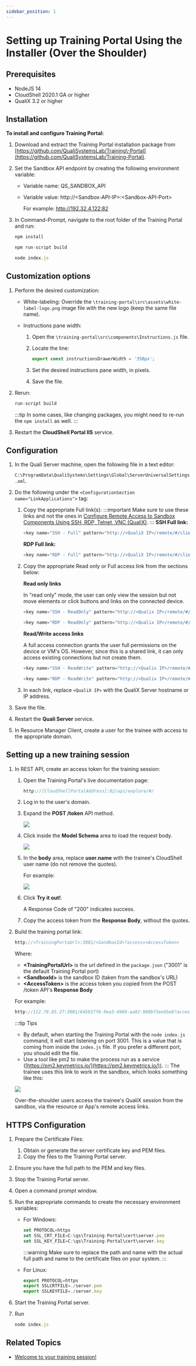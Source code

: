 ```yaml
---
sidebar_position: 1
---
```


# Setting up Training Portal Using the Installer (Over the Shoulder)

## Prerequisites

- NodeJS 14
- CloudShell 2020.1 GA or higher
- QualiX 3.2 or higher

## Installation

**To install and configure Training Portal:**

1. Download and extract the Training Portal installation package from [https://github.com/QualiSystemsLab/Training\-Portal](https://github.com/QualiSystemsLab/Training-Portal).
    
2. Set the Sandbox API endpoint by creating the following environment variable:
    - Variable name: QS\_SANDBOX\_API
    - Variable value: http://\<Sandbox-API-IP\>:\<Sandbox-API-Port\>
        
        For example: http://192.32.4.122:82
        
3. In Command-Prompt, navigate to the root folder of the Training Portal and run:
    
    ```javascript
    npm install
    ```
    
    ```javascript
    npm run-script build
    ```
    
    ```javascript
    node index.js
    ```
    

## Customization options

1. Perform the desired customization:
    - White-labeling: Override the `\training-portal\src\assets\white-label-logo.png` image file with the new logo (keep the same file name).
    - Instructions pane width:
        
        1. Open the `\training-portal\src\components\Instructions.js` file.
        2. Locate the line:
            
            ```javascript
            export const instructionsDrawerWidth = '350px';
            ```
            
        3. Set the desired instructions pane width, in pixels.
        4. Save the file.
2. Rerun:
    
    ```javascript
    run-script build
    ```
    :::tip
    In some cases, like changing packages, you might need to re-run the `npm install` as well.
    :::
3. Restart the **CloudShell Portal IIS** service.

## Configuration

1. In the Quali Server machine, open the following file in a text editor:
    
    `C:\ProgramData\QualiSystems\Settings\Global\ServerUniversalSettings.xml`.
    
2. Do the following under the `<ConfigurationSection name="LinkApplications">` tag:
    
    1. Copy the appropriate Full link(s):
        :::important
        Make sure to use these links and not the ones in [Configure Remote Access to Sandbox Components Using SSH, RDP, Telnet, VNC (QualiX)](../post-installation-config/configure-remote-access.md).
        :::
        **SSH Full link:**
        
        ```javascript
        <key name="SSH - Full" pattern="http://<QualiX IP>/remote/#/client/c/ssh{qid}?qtoken={qtoken}&amp;hostname={Address}&amp;protocol=ssh&amp;port=22&amp;username={User}&amp;password={Password}" icon-key="SSH" />
        ```
        
        **RDP Full link:**
        
        ```javascript
        <key name="RDP - Full" pattern="http://<QualiX IP>/remote/#/client/c/rdp{qid}?qtoken={qtoken}&amp;hostname={Address}&amp;protocol=rdp&amp;port=3389&amp;username={User}&amp;password={Password}&amp;security=any&amp;ignore-cert=true" icon-key="RDP" />
        ```
        
    2. Copy the appropriate Read only or Full access link from the sections below:
        
        **Read only links**
        
        In "read only" mode, the user can only view the session but not move elements or click buttons and links on the connected device.
        
        ```javascript
        <key name="SSH - ReadOnly" pattern="http://<Qualix IP>/remote/#/client/c/ssh{qid}sharedr?qtoken={qtoken}&amp;hostname={Address}&amp;protocol=ssh&amp;port=22&amp;username={User}&amp;password={Password}&amp;shared=true&amp;readonly=true" icon-key="SSH" />
        ```
        
        ```javascript
        <key name="RDP - ReadOnly" pattern="http://<Qualix IP>/remote/#/client/c/rdp{qid}sharedr?qtoken={qtoken}&amp;hostname={Address}&amp;protocol=rdp&amp;port=3389&amp;username={User}&amp;password={Password}&amp;security=any&amp;ignore-cert=true&amp;shared=true&amp;readonly=true" icon-key="RDP" />
        ```
        
        **Read/Write access links**
        
        A full access connection grants the user full permissions on the device or VM's OS. However, since this is a shared link, it can only access existing connections but not create them.
        
        ```javascript
        <key name="SSH - ReadWrite" pattern="http://<Qualix IP>/remote/#/client/c/ssh{qid}shared?qtoken={qtoken}&amp;hostname={Address}&amp;protocol=ssh&amp;port=22&amp;username={User}&amp;password={Password}&amp;shared=true&amp;readonly=false" icon-key="SSH" />
        ```
        
        ```javascript
        <key name="RDP - ReadWrite" pattern="http://<Qualix IP>/remote/#/client/c/rdp{qid}shared?qtoken={qtoken}&amp;hostname={Address}&amp;protocol=rdp&amp;port=3389&amp;username={User}&amp;password={Password}&amp;security=any&amp;ignore-cert=true&amp;shared=true&amp;readonly=false" icon-key="RDP"/>
        ```
        
    3. In each link, replace `<QualiX IP>` with the QualiX Server hostname or IP address.
3. Save the file.
4. Restart the **Quali Server** service.
5. In Resource Manager Client, create a user for the trainee with access to the appropriate domain.

## Setting up a new training session

1. In REST API, create an access token for the training session:
    
    1. Open the Training Portal's live documentation page:
        
        ```javascript
        http://[CloudShellPortalAddress]:82/api/explore/#/
        ```
        
    2. Log in to the user's domain.
    3. Expand the **POST /token** API method.
        
        ![](/Images/QualiX/TrainingPortalRestApi_499x248.png)
        
    4. Click inside the **Model Schema** area to load the request body.
        
        ![](/Images/QualiX/TrainingPortalModelSchema.png)
        
    5. In the **body** area, replace **user.name** with the trainee's CloudShell user name (do not remove the quotes).
        
        For example:
        
        ![](/Images/QualiX/TrainingPortalRequestBody.png)
        
    6. Click **Try it out!**.
        
        A Response Code of "200" indicates success.
        
    7. Copy the access token from the **Response Body**, without the quotes.
2. Build the training portal link:
    
    ```javascript
    http://<TrainingPortaUrl>:3001/<SandboxId>?access=<AccessToken>
    ```
    
    Where:
    
    - **\<TrainingPortalUrl\>** is the url defined in the `package.json` ("3001" is the default Training Portal port)
    - **\<SandboxId\>** is the sandbox ID (taken from the sandbox's URL)
    - **\<AccessToken\>** is the access token you copied from the POST /token API's **Response Body**
    
    For example:
    
    ```javascript
    http://112.78.85.27:3001/645b57f6-9ea3-4968-aa92-900bf3ee5be8?access=NEapY8Cnqk6JYPNAt7il5w2
    ```
    :::tip Tips
    - By default, when starting the Training Portal with the `node index.js` command, it will start listening on port 3001. This is a value that is coming from inside the `index.js` file. If you prefer a different port, you should edit the file.
    - Use a tool like pm2 to make the process run as a service ([https://pm2.keymetrics.io/](https://pm2.keymetrics.io/)).
    :::
    The trainee uses this link to work in the sandbox, which looks something like this:
    
    ![](/Images/CloudShell-Portal/Lab-Management/Reservations/TrainingSandbox.png)
    
    Over-the-shoulder users access the trainee's QualiX session from the sandbox, via the resource or App's remote access links.
    

## HTTPS Configuration

1. Prepare the Certificate Files:
    1. Obtain or generate the server certificate key and PEM files.
    2. Copy the files to the Training Portal server.
2. Ensure you have the full path to the PEM and key files.
3. Stop the Training Portal server.
4. Open a command prompt window.
5. Run the appropriate commands to create the necessary environment variables:
    
    - For Windows:
        
        ```javascript
        set PROTOCOL=https
        set SSL_CRT_FILE=C:\qs\Training-Portal\cert\server.pem
        set SSL_KEY_FILE=C:\qs\Training-Portal\cert\server.key
        ```
        :::warning
        Make sure to replace the path and name with the actual full path and name to the certificate files on your system.
        :::
    
    - For Linux:
        
        ```javascript
        export PROTOCOL=https
        export SSLCRTFILE=./server.pem
        export SSLKEYFILE=./server.key
        ```
        
6. Start the Training Portal server.
7. Run
    
    ```javascript
    node index.js
    ```
    

## Related Topics

- [Welcome to your training session!](./welcome-to-your-training-session.md)